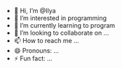 - 👋 Hi, I’m @Ilya
- 👀 I’m interested in programming
- 🌱 I’m currently learning to program
- 💞️ I’m looking to collaborate on ...
- 📫 How to reach me ...
- 😄 Pronouns: ...
- ⚡ Fun fact: ...

<!---
IlyaIlia/IlyaIlia is a ✨ special ✨ repository because its `README.md` (this file) appears on your GitHub profile.
You can click the Preview link to take a look at your changes.
--->
